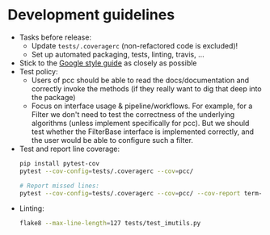 # Development guidelines

* Tasks before release:
  * Update `tests/.coveragerc` (non-refactored code is excluded)!
  * Set up automated packaging, tests, linting, travis, ...
* Stick to the [Google style guide](https://google.github.io/styleguide/pyguide.html) as closely as possible
* Test policy: 
  * Users of pcc should be able to read the docs/documentation and correctly invoke the methods (if they really want to dig that deep into the package)
  * Focus on interface usage & pipeline/workflows. For example, for a Filter we don't need to test the correctness of the underlying algorithms (unless implement specifically for pcc). But we should test whether the FilterBase interface is implemented correctly, and the user would be able to configure such a filter.
* Test and report line coverage:
  ```bash
  pip install pytest-cov
  pytest --cov-config=tests/.coveragerc --cov=pcc/

  # Report missed lines:
  pytest --cov-config=tests/.coveragerc --cov=pcc/ --cov-report term-missing
  ```
* Linting:
  ```bash
  flake8 --max-line-length=127 tests/test_imutils.py
  ```

